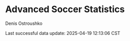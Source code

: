 # Advanced Soccer Statistics
Denis Ostroushko

<!-- gfm -->

Last successful data update: 2025-04-19 12:13:06 CST
